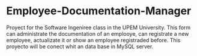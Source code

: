 # Employee-Documentation-Manager
Proyect for the Software Ingeniree class in the UPEM University. This form can administrate the documentation of an emplooye, can registrate a new employee, actualizate it or show an employee registraded before. This proyecto will be conect whit an data base in MySQL server. 
